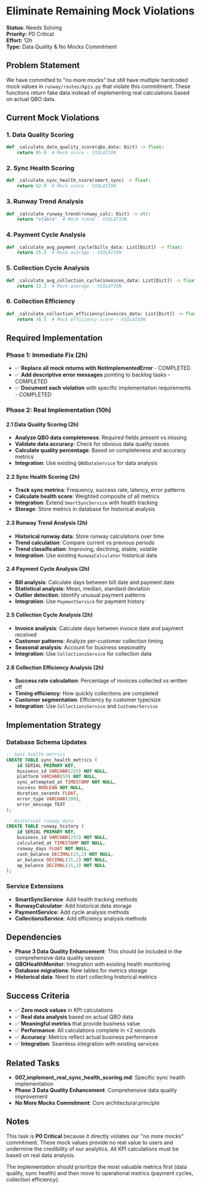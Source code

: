 # Eliminate Remaining Mock Violations

**Status:** Needs Solving  
**Priority:** P0 Critical  
**Effort:** 12h  
**Type:** Data Quality & No Mocks Commitment  

## Problem Statement

We have committed to "no more mocks" but still have multiple hardcoded mock values in `runway/routes/kpis.py` that violate this commitment. These functions return fake data instead of implementing real calculations based on actual QBO data.

## Current Mock Violations

### 1. Data Quality Scoring
```python
def _calculate_data_quality_score(qbo_data: Dict) -> float:
    return 85.0  # Mock score - VIOLATION
```

### 2. Sync Health Scoring  
```python
def _calculate_sync_health_score(smart_sync) -> float:
    return 92.0  # Mock score - VIOLATION
```

### 3. Runway Trend Analysis
```python
def _calculate_runway_trend(runway_calc: Dict) -> str:
    return "stable"  # Mock trend - VIOLATION
```

### 4. Payment Cycle Analysis
```python
def _calculate_avg_payment_cycle(bills_data: List[Dict]) -> float:
    return 25.5  # Mock average - VIOLATION
```

### 5. Collection Cycle Analysis
```python
def _calculate_avg_collection_cycle(invoices_data: List[Dict]) -> float:
    return 32.1  # Mock average - VIOLATION
```

### 6. Collection Efficiency
```python
def _calculate_collection_efficiency(invoices_data: List[Dict]) -> float:
    return 78.5  # Mock efficiency score - VIOLATION
```

## Required Implementation

### Phase 1: Immediate Fix (2h)
- ✅ **Replace all mock returns with NotImplementedError** - COMPLETED
- ✅ **Add descriptive error messages** pointing to backlog tasks - COMPLETED
- ✅ **Document each violation** with specific implementation requirements - COMPLETED

### Phase 2: Real Implementation (10h)

#### 2.1 Data Quality Scoring (2h)
- **Analyze QBO data completeness**: Required fields present vs missing
- **Validate data accuracy**: Check for obvious data quality issues
- **Calculate quality percentage**: Based on completeness and accuracy metrics
- **Integration**: Use existing `QBODataService` for data analysis

#### 2.2 Sync Health Scoring (2h)
- **Track sync metrics**: Frequency, success rate, latency, error patterns
- **Calculate health score**: Weighted composite of all metrics
- **Integration**: Extend `SmartSyncService` with health tracking
- **Storage**: Store metrics in database for historical analysis

#### 2.3 Runway Trend Analysis (2h)
- **Historical runway data**: Store runway calculations over time
- **Trend calculation**: Compare current vs previous periods
- **Trend classification**: Improving, declining, stable, volatile
- **Integration**: Use existing `RunwayCalculator` historical data

#### 2.4 Payment Cycle Analysis (2h)
- **Bill analysis**: Calculate days between bill date and payment date
- **Statistical analysis**: Mean, median, standard deviation
- **Outlier detection**: Identify unusual payment patterns
- **Integration**: Use `PaymentService` for payment history

#### 2.5 Collection Cycle Analysis (2h)
- **Invoice analysis**: Calculate days between invoice date and payment received
- **Customer patterns**: Analyze per-customer collection timing
- **Seasonal analysis**: Account for business seasonality
- **Integration**: Use `CollectionsService` for collection data

#### 2.6 Collection Efficiency Analysis (2h)
- **Success rate calculation**: Percentage of invoices collected vs written off
- **Timing efficiency**: How quickly collections are completed
- **Customer segmentation**: Efficiency by customer type/size
- **Integration**: Use `CollectionsService` and `CustomerService`

## Implementation Strategy

### Database Schema Updates
```sql
-- Sync health metrics
CREATE TABLE sync_health_metrics (
    id SERIAL PRIMARY KEY,
    business_id VARCHAR(255) NOT NULL,
    platform VARCHAR(50) NOT NULL,
    sync_attempted_at TIMESTAMP NOT NULL,
    success BOOLEAN NOT NULL,
    duration_seconds FLOAT,
    error_type VARCHAR(100),
    error_message TEXT
);

-- Historical runway data
CREATE TABLE runway_history (
    id SERIAL PRIMARY KEY,
    business_id VARCHAR(255) NOT NULL,
    calculated_at TIMESTAMP NOT NULL,
    runway_days FLOAT NOT NULL,
    cash_balance DECIMAL(15,2) NOT NULL,
    ar_balance DECIMAL(15,2) NOT NULL,
    ap_balance DECIMAL(15,2) NOT NULL
);
```

### Service Extensions
- **SmartSyncService**: Add health tracking methods
- **RunwayCalculator**: Add historical data storage
- **PaymentService**: Add cycle analysis methods
- **CollectionsService**: Add efficiency analysis methods

## Dependencies

- **Phase 3 Data Quality Enhancement**: This should be included in the comprehensive data quality session
- **QBOHealthMonitor**: Integration with existing health monitoring
- **Database migrations**: New tables for metrics storage
- **Historical data**: Need to start collecting historical metrics

## Success Criteria

- ✅ **Zero mock values** in KPI calculations
- ✅ **Real data analysis** based on actual QBO data
- ✅ **Meaningful metrics** that provide business value
- ✅ **Performance**: All calculations complete in <2 seconds
- ✅ **Accuracy**: Metrics reflect actual business performance
- ✅ **Integration**: Seamless integration with existing services

## Related Tasks

- **007_implement_real_sync_health_scoring.md**: Specific sync health implementation
- **Phase 3 Data Quality Enhancement**: Comprehensive data quality improvement
- **No More Mocks Commitment**: Core architectural principle

## Notes

This task is **P0 Critical** because it directly violates our "no more mocks" commitment. These mock values provide no real value to users and undermine the credibility of our analytics. All KPI calculations must be based on real data analysis.

The implementation should prioritize the most valuable metrics first (data quality, sync health) and then move to operational metrics (payment cycles, collection efficiency).
